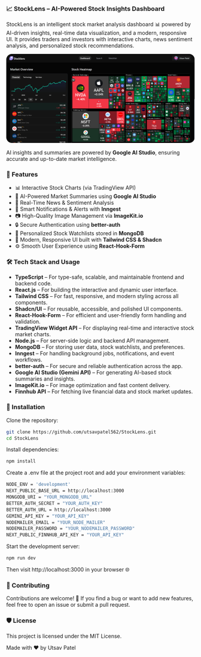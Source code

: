 ### 📈 StockLens – AI-Powered Stock Insights Dashboard
StockLens is an intelligent stock market analysis dashboard 📊 powered by AI-driven insights, real-time data visualization, and a modern, responsive UI. It provides traders and investors with interactive charts, news sentiment analysis, and personalized stock recommendations.

<img src="public/assets/images/dashboard-preview.png" alt="demo"/>

AI insights and summaries are powered by **Google AI Studio**, ensuring accurate and up-to-date market intelligence.

### 📸 Features

- 📊 Interactive Stock Charts (via TradingView API)
- 🧠 AI-Powered Market Summaries using **Google AI Studio**
- 💬 Real-Time News & Sentiment Analysis
- 🔔 Smart Notifications & Alerts with **Inngest**
- 📷 High-Quality Image Management via **ImageKit.io**
- 🔒 Secure Authentication using **better-auth**
- 🧾 Personalized Stock Watchlists stored in **MongoDB**
- 🎨 Modern, Responsive UI built with **Tailwind CSS & Shadcn**
- ⚙️ Smooth User Experience using **React-Hook-Form**

### 🛠️ Tech Stack and Usage

- **TypeScript** – For type-safe, scalable, and maintainable frontend and backend code.  
- **React.js** – For building the interactive and dynamic user interface.  
- **Tailwind CSS** – For fast, responsive, and modern styling across all components.  
- **Shadcn/UI** – For reusable, accessible, and polished UI components.  
- **React-Hook-Form** – For efficient and user-friendly form handling and validation.  
- **TradingView Widget API** – For displaying real-time and interactive stock market charts.  
- **Node.js** – For server-side logic and backend API management.  
- **MongoDB** – For storing user data, stock watchlists, and preferences.  
- **Inngest** – For handling background jobs, notifications, and event workflows.  
- **better-auth** – For secure and reliable authentication across the app.  
- **Google AI Studio (Gemini API)** – For generating AI-based stock summaries and insights.  
- **ImageKit.io** – For image optimization and fast content delivery.  
- **Finnhub API** – For fetching live financial data and stock market updates.

### 🚀 Installation

Clone the repository:
```bash
git clone https://github.com/utsavpatel562/StockLens.git
cd StockLens
```
Install dependencies:
```bash
npm install
```
Create a .env file at the project root and add your environment variables:
```bash
NODE_ENV = 'development'
NEXT_PUBLIC_BASE_URL = http://localhost:3000
MONGODB_URI = "YOUR_MONGODB_URL"
BETTER_AUTH_SECRET = "YOUR_AUTH_KEY" 
BETTER_AUTH_URL = http://localhost:3000
GEMINI_API_KEY = "YOUR_API_KEY"
NODEMAILER_EMAIL = "YOUR_NODE_MAILER"
NODEMAILER_PASSWORD = "YOUR_NODEMAILER_PASSWORD"
NEXT_PUBLIC_FINNHUB_API_KEY = "YOUR_API_KEY"
```
Start the development server:
```bash
npm run dev
```
Then visit http://localhost:3000 in your browser 🌐

### 📢 Contributing
Contributions are welcome! 🎉
If you find a bug or want to add new features, feel free to open an issue or submit a pull request.

### 🛡️ License
This project is licensed under the MIT License.

Made with ❤️ by Utsav Patel
